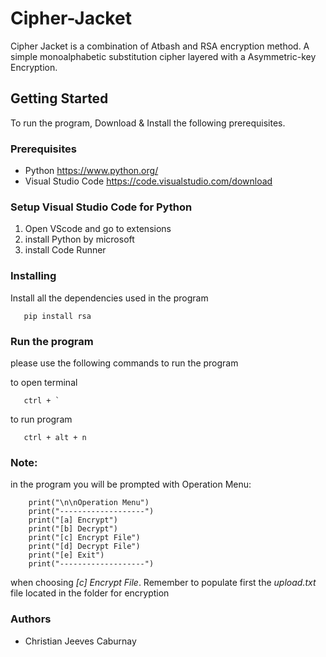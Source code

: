 # Cipher-Jacket
Cipher Jacket is a combination of Atbash and RSA encryption method. A simple monoalphabetic substitution cipher layered with a Asymmetric-key Encryption. 

## Getting Started
To run the program, Download & Install the following prerequisites.

### Prerequisites
 - Python
      https://www.python.org/
 - Visual Studio Code
      https://code.visualstudio.com/download
      
### Setup Visual Studio Code for Python
1. Open VScode and go to extensions
2. install Python by microsoft
3. install Code Runner

### Installing
Install all the dependencies used in the program
```
   pip install rsa
```

### Run the program
please use the following commands to run the program

to open terminal
```
   ctrl + `
```

to run program
```
   ctrl + alt + n
```


### Note:
in the program you will be prompted with Operation Menu:
```
    print("\n\nOperation Menu")
    print("-------------------")
    print("[a] Encrypt")
    print("[b] Decrypt")
    print("[c] Encrypt File")
    print("[d] Decrypt File")
    print("[e] Exit")
    print("-------------------")
```
when choosing *[c] Encrypt File*. Remember to populate first the *upload.txt* file located in the folder for encryption


### Authors
 - Christian Jeeves Caburnay
